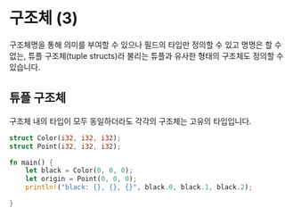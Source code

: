 # 구조체 (3)

구조체명을 통해 의미를 부여할 수 있으나 필드의 타입만 정의할 수 있고 명명은 할 수 없는, 튜플 구조체(tuple structs)라 불리는 튜플과 유사한 형태의 구조체도 정의할 수 있습니다.


## 튜플 구조체


구조체 내의 타입이 모두 동일하더라도 각각의 구조체는 고유의 타입입니다. 
```rust
struct Color(i32, i32, i32);
struct Point(i32, i32, i32);

fn main() {
    let black = Color(0, 0, 0);
    let origin = Point(0, 0, 0);
    println!("black: {}, {}, {}", black.0, black.1, black.2);

}
```







